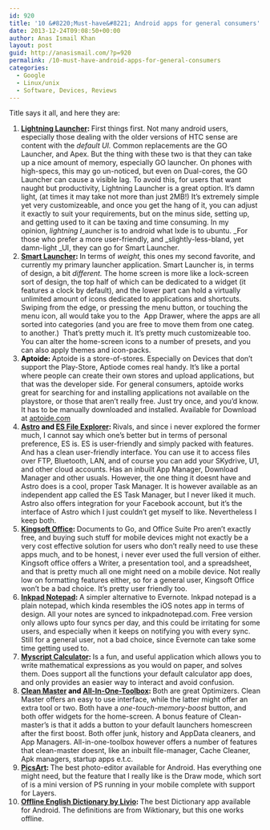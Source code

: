 ```yaml
---
id: 920
title: '10 &#8220;Must-have&#8221; Android apps for general consumers'
date: 2013-12-24T09:08:50+00:00
author: Anas Ismail Khan
layout: post
guid: http://anasismail.com/?p=920
permalink: /10-must-have-android-apps-for-general-consumers
categories:
  - Google
  - Linux/unix
  - Software, Devices, Reviews
---
```

Title says it all, and here they are:

  1. <strong style="color: #000000; font-style: normal;"><a href="https://play.google.com/store/apps/details?id=net.pierrox.lightning_launcher">Lightning Launcher</a>: </strong>First things first. Not many android users, especially those dealing with the older versions of HTC sense are content with the _default UI._ Common replacements are the GO Launcher, and Apex. But the thing with these two is that they can take up a nice amount of memory, especially GO launcher. On phones with high-specs, this may go un-noticed, but even on Dual-cores, the GO Launcher can cause a visible lag. To avoid this, for users that want naught but productivity, Lightning Launcher is a great option. It&#8217;s damn light, (at times it may take not more than just 2MB!) It&#8217;s extremely simple yet very customizeable, and once you get the hang of it, you can adjust it exactly to suit your requirements, but on the minus side, setting up, and getting used to it can be taxing and time consuming. In my opinion, _lightning_ <em style="color: #000000;">l</em>_auncher is to android what lxde is to ubuntu. _For those who prefer a more user-friendly, and _slightly-less-bland, yet damn-light _UI, they can go for Smart Launcher.
  2. <strong style="color: #000000; font-style: normal;"><a href="https://play.google.com/store/apps/details?id=ginlemon.flowerfree">Smart Launcher</a>: </strong>In terms of _weight,_<em style="color: #000000;"> </em>this ones my second favorite, and currently my primary launcher application. Smart Launcher is, in terms of design, a bit _different._<em style="color: #000000;"> </em>The home screen is more like a lock-screen sort of design, the top half of which can be dedicated to a widget (it features a clock by default), and the lower part can hold a virtually unlimited amount of icons dedicated to applications and shortcuts. Swiping from the edge, or pressing the menu button, or touching the menu icon, all would take you to the  App Drawer, where the apps are all sorted into categories (and you are free to move them from one categ. to another.)  That&#8217;s pretty much it. It&#8217;s pretty much customizeable too. You can alter the home-screen icons to a number of presets, and you can also apply themes and icon-packs.
  3. <strong style="color: #000000; font-style: normal;">Aptoide: </strong>Aptoide is a store-of-stores. Especially on Devices that don&#8217;t support the Play-Store, Aptiode comes real handy. It&#8217;s like a portal where people can create their own stores and upload applications, but that was the developer side. For general consumers, aptoide works great for searching for and installing applications not available on the playstore, or those that aren&#8217;t really free. Just try once, and you&#8217;d know. It has to be manually downloaded and installed. Available for Download at <a style="font-style: normal;" href="http://aptoide.com">aptoide.com</a>
  4. <strong style="color: #000000; font-style: normal;"><a href="https://play.google.com/store/apps/details?id=com.metago.astro">Astro</a> and <a href="https://play.google.com/store/apps/details?id=com.estrongs.android.pop">ES File Explorer</a>: </strong>Rivals, and since i never explored the former much, I cannot say which one&#8217;s better but in terms of personal preference, ES is. ES is user-friendly and simply packed with features. And has a clean user-friendly interface. You can use it to access files over FTP, Bluetooth, LAN, and of course you can add your SKydrive, U1, and other cloud accounts. Has an inbuilt App Manager, Download Manager and other usuals. However, the one thing it doesnt have and Astro does is a cool, proper Task Manager. It is however available as an independent app called the ES Task Manager, but I never liked it much. Astro also offers integration for your Facebook account, but it&#8217;s the interface of Astro which I just couldn&#8217;t get myself to like. Nevertheless I keep both.
  5. <strong style="color: #000000; font-style: normal;"><a href="https://play.google.com/store/apps/details?id=cn.wps.moffice_eng">Kingsoft Office</a>: </strong>Documents to Go, and Office Suite Pro aren&#8217;t exactly free, and buying such stuff for mobile devices might not exactly be a very cost effective solution for users who don&#8217;t really need to use these apps much, and to be honest, i never ever used the full version of either. Kingsoft office offers a Writer, a presentation tool, and a spreadsheet, and that is pretty much all one might need on a mobile device. Not really low on formatting features either, so for a general user, Kingsoft Office won&#8217;t be a bad choice. It&#8217;s pretty user friendly too.
  6. <strong style="color: #000000; font-style: normal;"><a href="https://play.google.com/store/apps/details?id=com.workpail.inkpad.notepad.notes">Inkpad Notepad</a>: </strong>A simpler alternative to Evernote. Inkpad notepad is a plain notepad, which kinda resembles the iOS notes app in terms of design. All your notes are synced to inkpadnotepad.com. Free version only allows upto four syncs per day, and this could be irritating for some users, and especially when it keeps on notifying you with every sync. Still for a general user, not a bad choice, since Evernote can take some time getting used to.
  7. <strong style="color: #000000; font-style: normal;"><a href="https://play.google.com/store/apps/details?id=com.visionobjects.calculator">Myscript Calculator</a>: </strong>Is a fun, and useful application which allows you to write mathematical expressions as you would on paper, and solves them. Does support all the functions your default calculator app does, and only provides an easier way to interact and avoid confusion.
  8. <strong style="color: #000000; font-style: normal;"><a href="https://play.google.com/store/apps/details?id=com.cleanmaster.mguard">Clean Master</a> and <a href="https://play.google.com/store/apps/details?id=imoblife.toolbox.full">All-In-One-Toolbox</a>: </strong>Both are great Optimizers. Clean Master offers an easy to use interface, while the latter might offer an extra tool or two. Both have a _one-touch-memory-boost_<em style="color: #000000;"> </em>button, and both offer widgets for the home-screen. A bonus feature of Clean-master&#8217;s is that it adds a button to your default launchers homescreen after the first boost. Both offer junk, history and AppData cleaners, and App Managers. All-in-one-toolbox however offers a number of features that clean-master doesnt, like an inbuilt file-manager, Cache Cleaner, Apk managers, startup apps e.t.c.
  9. <strong style="color: #000000; font-style: normal;"><a href="https://play.google.com/store/apps/details?id=com.picsart.studio">PicsArt</a>: </strong>The best photo-editor available for Android. Has everything one might need, but the feature that I really like is the Draw mode, which sort of is a mini version of PS running in your mobile complete with support for Layers.
 10. <strong style="color: #000000; font-style: normal;"><a href="https://play.google.com/store/apps/details?id=livio.pack.lang.en_US">Offline English Dictionary by Livio</a>: </strong>The best Dictionary app available for Android. The definitions are from Wiktionary, but this one works offline.